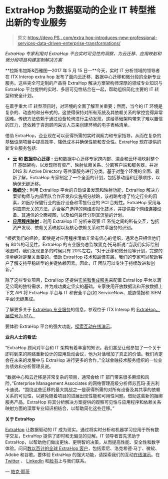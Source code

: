 # ExtraHop 为数据驱动的企业 IT 转型推出新的专业服务

> 原文:[https://devo PS . com/extra hop-introduces-new-professional-services-data-driven-enterprise-transformations/](https://devops.com/extrahop-introduces-new-professional-services-data-driven-enterprise-transformations/)

*ExtraHop 专家利用对 ExtraHop 平台实时可见性的洞察，为云迁移、应用映射和微分段项目构建定制解决方案*

**拉斯韦加斯&西雅图—2017 年 5 月 15 日—**今天，实时 IT 分析领域的领导者在 ITX Interop extra hop 发布了面向云迁移、数据中心迁移和微分段的全新专业服务。这些完全可定制的产品将 ExtraHop 解决方案架构师深厚的领域专业知识与 ExtraHop 平台提供的实时、多层可见性结合在一起，帮助组织简化主要的 IT 转型和安全计划。

在着手重大 IT 转型项目时，对环境的全面了解至关重要；然而，当今的 IT 环境是复杂的、动态的和分布式的，这使得保持对所有系统及其依赖关系的掌控变得异常困难。传统方法依赖于通过设备轮询进行主动发现，这给基础架构带来了难以置信的压力，还依赖于咨询顾问采访人员来创建环境的电子表格清单。

借助 ExtraHop，企业现在可以获得所需的实时洞察力和专家指导，从而在复杂的基础设施项目中提高效率、降低成本并确保性能和安全性。ExtraHop 现在提供的新专业服务包括:

*   [**云**](https://www.extrahop.com/platform/services/cloud/) **和** [**数据中心迁移**](https://www.extrahop.com/platform/services/datacenter/) **:** 云和数据中心迁移专家跨内部、混合和云环境映射整个 IT 基础架构，以发现所有资产、映射依赖关系、分离客户端和服务器，并对 DNS 和 Active Directory 等共享服务进行分类。基于对整个环境的全面、最新了解，ExtraHop 专家制定了一个全面的计划，包括移动组和迁移顺序，以确保无缝迁移。
*   [**微细分**](https://www.extrahop.com/platform/services/segmentation/) **:** 利用 ExtraHop 平台的自动设备发现和映射功能，ExtraHop 解决方案架构师与内部团队合作开发和实施细分战略，该战略考虑了特定行业的因素，如医疗保健行业的医疗设备和零售行业的 PCI 合规性。ExtraHop 采用与供应商无关的方法，适合客户选择的网络虚拟化技术，并提供每个网络连接设备、其通信的全面视图，以及如何最佳分割其流量的计划。
*   [**应用程序映射**](https://www.extrahop.com/platform/services/application/) **:** 利用 ExtraHop IT 分析来观察 IT 系统之间的所有交互，包括资产发现、依赖关系映射以及核心依赖关系和共享服务的识别。

“根据我们的经验，即使是对应用程序清单非常有信心的组织，通常也只相信他们有 80%的可见性。ExtraHop 的专业服务总监埃里克·托马斯说:“当我们实际绘制地图时，我们发现更多的时候只有 20%左右。“对于迁移和微分段等计划，完整的清单绝对是至关重要的。借助 ExtraHop 技术和最佳实践，我们的专家可以帮助客户了解支持平稳转型的关键依赖因素。因此，IT 团队可以专注于持续改进和创新。”

除了这些专业项目，ExtraHop 还提供[实施和集成服务](https://www.extrahop.com/platform/services/implementation/)来配置 ExtraHop 平台以满足公司的独特需求，并为成功奠定坚实的基础。专家使用开放数据流和开放数据上下文 API 将 ExtraHop 平台与 IT 和安全平台(如 ServiceNow、威胁情报和 SIEM 平台)无缝集成。

了解更多关于 [ExtraHop 专业服务](https://www.extrahop.com/platform/services/)的信息，参观位于 ITX Interop 的 [ExtraHop，展位号为 517。](https://www.extrahop.com/lp/interop-2017/)

要体验 ExtraHop 平台的强大功能，[探索互动在线演示](https://www.extrahop.com/demo/)。

**业内人士的看法:**

“ExtraHop 顾问对平台和 IT 架构有着丰富的知识。我们甚至让他参加了一个关于即将到来的网络重新设计的应用启动会议，他为对话增加了真正的价值。我们肯定会在未来的发展中与 ExtraHop 进行更多的合作，”全球金融技术服务组织的一位业务绩效和分析管理员说。

“数据中心和云迁移是非常复杂的项目，通常会给 IT 部门带来很多麻烦和风险，”Enterprise Management Associates 的网络管理高级分析师苏瓦玛·麦吉利卡迪说。“围绕这些迁移的最大挑战之一是获得所需的对所有设备及其共享的依赖关系的可见性，以避免随着项目的进展出现性能和可用性问题。借助这些新的捆绑服务产品，ExtraHop 将其分析解决方案提供的观察可见性与应用程序和依赖关系映射方面的深厚专业知识相结合，以帮助简化这些迁移。”

**关于 ExtraHop**

[ExtraHop](https://www.extrahop.com/) 让数据驱动的 IT 成为现实。通过将实时分析和机器学习应用于所有数字交互，ExtraHop 提供了即时和无偏见的见解。IT 领导者首先求助于 ExtraHop，以帮助他们做出更快、更明智的决策，从而提高性能、安全性和数字体验。问问[数以百计的全球 ExtraHop 客户](https://www.extrahop.com/customers/stories/)，包括索尼、洛克希德·马丁、微软、Adobe 和谷歌。要体验 ExtraHop 的强大功能，请探索我们的互动[在线演示](https://www.extrahop.com/demo/)。在 [Twitter](https://twitter.com/ExtraHop) 、 [LinkedIn](https://www.linkedin.com/company/extrahop-networks) 和[脸书](https://www.facebook.com/extrahop)上与我们联系。

— [帕克·耶茨](https://devops.com/author/parkerdevops-com/)